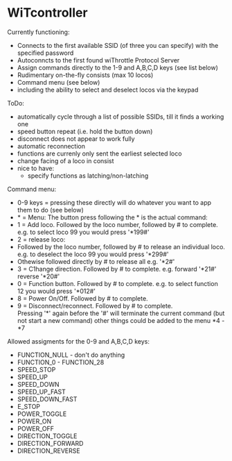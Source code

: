 # WiTcontroller

Currently functioning:
- Connects to the first available SSID (of three you can specify) with the specified password
- Autoconncts to the first found wiThrottle Protocol Server
- Assign commands directly to the 1-9 and A,B,C,D keys (see list below)
- Rudimentary on-the-fly consists  (max 10 locos)
- Command menu (see below)
 - including the ability to select and deselect locos via the keypad

ToDo:
- automatically cycle through a list of possible SSIDs, till it finds a working one
- speed button repeat (i.e. hold the button down)
- disconnect does not appear to work fully
- automatic reconnection
- functions are currenly only sent the earliest selected loco
- change facing of a loco in consist
- nice to have: 
  - specify functions as latching/non-latching

Command menu:
- 0-9 keys = pressing these directly will do whatever you want to app them to do  (see below)
- \* = Menu:  The button press following the \* is the actual command:
 - 1 = Add loco.  Followed by the loco number, followed by \# to complete.  e.g. to select loco 99 you would press '\*199\#'
 - 2 = release loco:
  - Followed by the loco number, followed by \# to release an individual loco.  e.g. to deselect the loco 99 you would press '\*299\#'
  - Othewise followed directly by \#  to release all e.g. '\*2\#'
 - 3 = C1hange direction.  Followed by \# to complete.  e.g. forward '\*21\#'  reverse '\*20\#'
 - 0 = Function button. Followed by \# to complete.  e.g. to select function 12 you would press '\*012\#'
 - 8 = Power On/Off. Followed by \# to complete.
 - 9 = Disconnect/reconnect. Followed by \# to complete.  
Pressing '\*' again before the '\#' will terminate the current command (but not start a new command)
other things could be added to the menu \*4 - \*7 

Allowed assigments for the 0-9 and A,B,C,D keys:
- FUNCTION_NULL   - don't do anything
- FUNCTION_0 - FUNCTION_28
- SPEED_STOP
- SPEED_UP
- SPEED_DOWN
- SPEED_UP_FAST
- SPEED_DOWN_FAST
- E_STOP
- POWER_TOGGLE
- POWER_ON
- POWER_OFF
- DIRECTION_TOGGLE
- DIRECTION_FORWARD
- DIRECTION_REVERSE